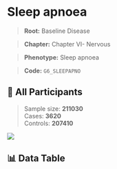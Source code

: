 # Sleep apnoea

> **Root:** Baseline Disease  

> **Chapter:** Chapter VI- Nervous  

> **Phenotype:** Sleep apnoea  

> **Code:** `G6_SLEEPAPNO`

## 🧪 All Participants  
> Sample size: **211030**  
> Cases: **3620**  
> Controls: **207410**
<img src="/Sensitive/Figures/ALL/Incidence/G6_SLEEPAPNO.png"/>

## 📊 Data Table
<CsvTableMRF src="/Sensitive/Data/ALL/Incidence/COX_G6_SLEEPAPNO.csv"/>

